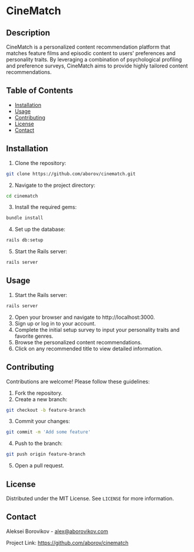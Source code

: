 # CineMatch

## Description

CineMatch is a personalized content recommendation platform that matches feature films and episodic content to users' preferences and personality traits. By leveraging a combination of psychological profiling and preference surveys, CineMatch aims to provide highly tailored content recommendations.

## Table of Contents

- [Installation](#installation)
- [Usage](#usage)
- [Contributing](#contributing)
- [License](#license)
- [Contact](#contact)


## Installation

1. Clone the repository:
```bash
git clone https://github.com/aborov/cinematch.git
```
2. Navigate to the project directory:
```bash
cd cinematch
```
3. Install the required gems:
```bash
bundle install
```
4. Set up the database:
```bash
rails db:setup
```
5. Start the Rails server:
```bash
rails server
```

## Usage

1. Start the Rails server:
```bash
rails server
```
2. Open your browser and navigate to http://localhost:3000.
3. Sign up or log in to your account.
4. Complete the initial setup survey to input your personality traits and favorite genres.
5. Browse the personalized content recommendations.
6. Click on any recommended title to view detailed information.

## Contributing

Contributions are welcome! Please follow these guidelines:

1. Fork the repository.
2. Create a new branch:
```bash
git checkout -b feature-branch
```
3. Commit your changes:
```bash
git commit -m 'Add some feature'
```
4. Push to the branch:
```bash
git push origin feature-branch
```
5. Open a pull request.

## License

Distributed under the MIT License. See `LICENSE` for more information.

## Contact

Aleksei Borovikov - alex@aborovikov.com

Project Link: https://github.com/aborov/cinematch
